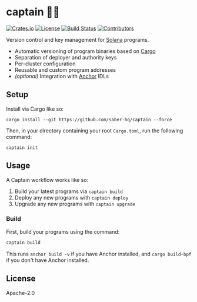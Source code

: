 # captain 🧑‍✈️

[![Crates.io](https://img.shields.io/crates/v/captain-cli?style=flat-square)](https://crates.io/crates/captain-cli)
[![License](https://img.shields.io/badge/license-Apache%202.0-blue?style=flat-square)](https://github.com/saber-hq/captain/blob/master/LICENSE-APACHE)
[![Build Status](https://img.shields.io/github/workflow/status/saber-hq/captain/CI/master?style=flat-square)](https://github.com/saber-hq/captain/actions/workflows/ci.yml?query=branch%3Amaster)
[![Contributors](https://img.shields.io/github/contributors/saber-hq/captain?style=flat-square)](https://github.com/saber-hq/captain/graphs/contributors)

Version control and key management for [Solana](https://solana.com/) programs.

- Automatic versioning of program binaries based on [Cargo](https://doc.rust-lang.org/cargo)
- Separation of deployer and authority keys
- Per-cluster configuration
- Reusable and custom program addresses
- _(optional)_ Integration with [Anchor](https://project-serum.github.io/anchor/) IDLs

## Setup

Install via Cargo like so:

```
cargo install --git https://github.com/saber-hq/captain --force
```

Then, in your directory containing your root `Cargo.toml`, run the following command:

```
captain init
```

## Usage

A Captain workflow works like so:

1. Build your latest programs via `captain build`
2. Deploy any new programs with `captain deploy`
3. Upgrade any new programs with `captain upgrade`

### Build

First, build your programs using the command:

```bash
captain build
```

This runs `anchor build -v` if you have Anchor installed, and `cargo build-bpf` if you don't have Anchor installed.

## License

Apache-2.0
